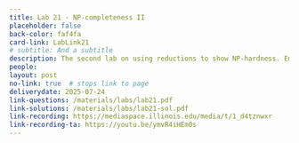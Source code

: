 ```yaml
---
title: Lab 21 - NP-completeness II
placeholder: false
back-color: faf4fa
card-link: LabLink21
# subtitle: And a subtitle
description: The second lab on using reductions to show NP-hardness. Emphasis will be placed on gadget-based reductions.  
people:
layout: post
no-link: true  # stops link to page 
deliverydate: 2025-07-24
link-questions: /materials/labs/lab21.pdf
link-solutions: /materials/labs/lab21-sol.pdf
link-recording: https://mediaspace.illinois.edu/media/t/1_d4tznwxr
link-recording-ta: https://youtu.be/ymvR4iHEm0s
---
```










